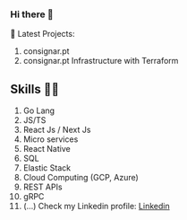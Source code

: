 ### Hi there 👋

👷 Latest Projects: 

1. consignar.pt
2. consignar.pt Infrastructure with Terraform

## Skills 👨‍💻

1. Go Lang
2. JS/TS
3. React Js / Next Js
4. Micro services
5. React Native
6. SQL
7. Elastic Stack
8. Cloud Computing (GCP, Azure)
9. REST APIs
10. gRPC
11. (...) Check my Linkedin profile: [Linkedin](www.linkedin.com/in/martimmourao)
